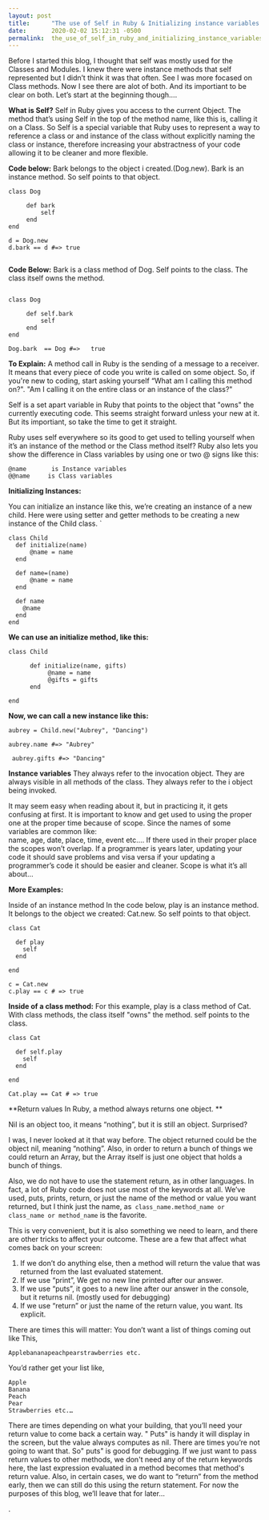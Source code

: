 ```yaml
---
layout: post
title:      "The use of Self in Ruby & Initializing instance variables  & Return Values"
date:       2020-02-02 15:12:31 -0500
permalink:  the_use_of_self_in_ruby_and_initializing_instance_variables_and_return_values
---
```



Before I started this blog, I thought that self was mostly used for the Classes and Modules.  I knew there were instance methods that self represented but I didn’t think it was that often.  See I was more focased on Class methods.  Now I see there are alot of both.  And its importiant to be clear on both.    Let’s start at the beginning though….

**What is Self?**
Self in Ruby gives you access to the current Object.  The method that’s using Self in the top of the method name, like this is, calling it on a Class.  So Self is a special variable that Ruby uses to  represent a way to reference a class or and instance of the class without explicitly naming the class or instance, therefore increasing your abstractness of your code allowing it to be cleaner and more flexible. 

**Code below:** Bark belongs to the object i created.(Dog.new).  Bark is an instance method.  So self points to that object.
```
class Dog
   
	 def bark
	     self
	 end
end

d = Dog.new
d.bark == d #=> true


```

**Code Below:** Bark is a class method of Dog.  Self points to the class. The class itself owns the method.
```

class Dog

     def self.bark
         self
     end
end

Dog.bark  == Dog #=>   true  
```

**To Explain:**
A method call in Ruby is the sending of a message to a receiver. It means that every piece of code you write is called on some object.
So, if you're new to coding, start asking yourself “What am I calling this method on?". "Am I calling it on the entire class or an instance of the class?"

Self is a set apart variable in Ruby that points to the object that "owns" the currently executing code.
This seems straight forward unless your new at it.  But its importiant, so take the time to get it straight.

 Ruby uses self everywhere so its good to get used to telling yourself when it’s an instance of the method or the Class method itself?
Ruby also lets you show the difference in Class variables by using one or two @ signs like this:
```
@name       is Instance variables
@@name     is Class variables
```






**Initializing Instances:**
 
You can initialize an instance like this, we’re creating an instance of a new child.
Here were using setter and getter methods to be creating a new instance of the Child class. `
```
class Child
  def initialize(name)
	  @name = name
  end
 
  def name=(name)
	  @name = name
  end
 
  def name
    @name
  end
end
```

**We can use an initialize method, like this:**
```
class Child

      def initialize(name, gifts)
           @name = name
           @gifts = gifts
      end
	
end
```
**Now, we can call a new instance like this:**


```
aubrey = Child.new("Aubrey", "Dancing")

aubrey.name #=> "Aubrey"

 aubrey.gifts #=> "Dancing"

```
**Instance variables**
They always refer to the invocation object. They are always visible in all methods of the class. They always refer to the i object being invoked. 

It may seem easy when reading about it, but in practicing it, it gets confusing at first.  It is important to know and get used to using the proper one at the proper time because of scope.   Since the names of some variables are common like:  
name, age, date, place, time, event   etc.…  If there used in their proper place the scopes won’t overlap.  If a programmer is years later, updating your code it should save problems and visa versa if your updating a programmer’s code it should be easier and cleaner. Scope is what it’s all about...

**More Examples:**

Inside of an instance method
In the code below, play is an instance method. It belongs to the object we created:  Cat.new. So self points to that object.

```
class Cat

  def play
    self
  end

end

c = Cat.new
c.play == c # => true

```
**Inside of a class method:**
For this example, play is a class method of Cat. With class methods, the class itself "owns" the method. self points to the class.

```
class Cat

  def self.play
    self
  end

end

Cat.play == Cat # => true
```

**Return values
In Ruby, a method always returns one object.
**

Nil is an object too, it means “nothing”, but it is still an object.  Surprised?

I was, I never looked at it that way before. 
The object returned could be the object nil, meaning “nothing”.   Also, in order to return a bunch of things we could return an Array, but the Array itself is just one object that holds a bunch of things.

Also, we do not have to use the statement return, as in other languages. In fact, a lot of Ruby code does not use most of the keywords at all.  We’ve used, puts, prints, return, or just the name of the method or value you want returned, but I think just the name, as` class_name.method_name or class_name or method_name` is the favorite. 
 
This is very convenient, but it is also something we need to learn, and there are other tricks to affect your outcome.  These are a few that affect what comes back on your screen:

1.	If we don’t do anything else, then a method will return the value that was returned from the last evaluated statement. 
2.	If we use “print”, We get no new line printed after our answer.
3.	If we use “puts”, it goes to a new line after our answer in the console, but it returns nil.  (mostly used for debugging)
4.	If we use “return” or just the name of the return value, you want. Its explicit.

There are times this will matter: 
You don’t want a list of things coming out like This,

```
Applebananapeachpearstrawberries etc.
```
You’d rather get your list like,

```
Apple
Banana
Peach
Pear
Strawberries etc.…
```

There are times depending on what your building, that you’ll need your return value to come back a certain way. " Puts" is handy it will display in the screen, but the value always computes as nil.  There are times you’re not going to want that.  So" puts" is good for debugging.
If we just want to pass return values to other methods, we don't need any of the return keywords here, the last expression evaluated in a method becomes that method's return value.
Also, in certain cases, we do want to “return” from the method early, then we can still do this using the return statement. For now the purposes of this blog, we’ll leave that for later…


.
